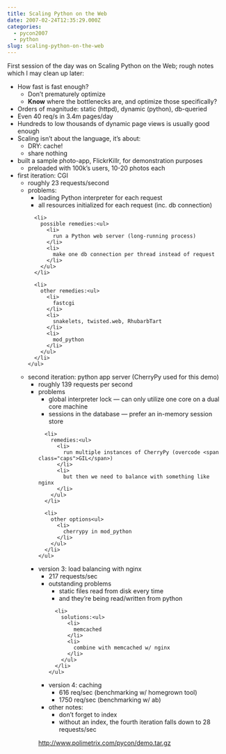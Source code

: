```yaml
---
title: Scaling Python on the Web
date: 2007-02-24T12:35:29.000Z
categories:
  - pycon2007
  - python
slug: scaling-python-on-the-web
---
```

First session of the day was on Scaling Python on the Web; rough notes which I may clean up later:

<ul class="simple">
  <li>
    How fast is fast enough?<ul>
      <li>
        Don’t prematurely optimize
      </li>
      <li>
        <strong>Know</strong> where the bottlenecks are, and optimize those specifically?
      </li>
    </ul>
  </li>

  <li>
    Orders of magnitude: static (httpd), dynamic (python), db-queried
  </li>
  <li>
    Even 40 req/s in 3.4m pages/day
  </li>
  <li>
    Hundreds to low thousands of dynamic page views is usually good enough
  </li>
  <li>
    Scaling isn’t about the language, it’s about:<ul>
      <li>
        <span class="caps">DRY</span>: cache!
      </li>
      <li>
        share nothing
      </li>
    </ul>
  </li>

  <li>
    built a sample photo-app, FlickrKillr, for demonstration purposes<ul>
      <li>
        preloaded with 100k’s users, 10-20 photos each
      </li>
    </ul>
  </li>

  <li>
    first iteration: <span class="caps">CGI</span><ul>
      <li>
        roughly 23 requests/second
      </li>
      <li>
        problems:<ul>
          <li>
            loading Python interpreter for each request
          </li>
          <li>
            all resources initialized for each request (inc. db connection)
          </li>
        </ul>
      </li>

      <li>
        possible remedies:<ul>
          <li>
            run a Python web server (long-running process)
          </li>
          <li>
            make one db connection per thread instead of request
          </li>
        </ul>
      </li>

      <li>
        other remedies:<ul>
          <li>
            fastcgi
          </li>
          <li>
            snakelets, twisted.web, RhubarbTart
          </li>
          <li>
            mod_python
          </li>
        </ul>
      </li>
    </ul>
  </li>

  <li>
    second iteration: python app server (CherryPy used for this demo)<ul>
      <li>
        roughly 139 requests per second
      </li>
      <li>
        problems<ul>
          <li>
            global interpreter lock — can only utilize one core on a dual core machine
          </li>
          <li>
            sessions in the database — prefer an in-memory session store
          </li>
        </ul>
      </li>

      <li>
        remedies:<ul>
          <li>
            run multiple instances of CherryPy (overcode <span class="caps">GIL</span>)
          </li>
          <li>
            but then we need to balance with something like nginx
          </li>
        </ul>
      </li>

      <li>
        other options<ul>
          <li>
            cherrypy in mod_python
          </li>
        </ul>
      </li>
    </ul>
  </li>

  <li>
    version 3: load balancing with nginx<ul>
      <li>
        217 requests/sec
      </li>
      <li>
        outstanding problems<ul>
          <li>
            static files read from disk every time
          </li>
          <li>
            and they’re being read/written from python
          </li>
        </ul>
      </li>

      <li>
        solutions:<ul>
          <li>
            memcached
          </li>
          <li>
            combine with memcached w/ nginx
          </li>
        </ul>
      </li>
    </ul>
  </li>

  <li>
    version 4: caching<ul>
      <li>
        616 req/sec (benchmarking w/ homegrown tool)
      </li>
      <li>
        1750 req/sec (benchmarking w/ ab)
      </li>
    </ul>
  </li>

  <li>
    other notes:<ul>
      <li>
        don’t forget to index
      </li>
      <li>
        without an index, the fourth iteration falls down to 28 requests/sec
      </li>
    </ul>
  </li>
</ul>

<http://www.polimetrix.com/pycon/demo.tar.gz>


